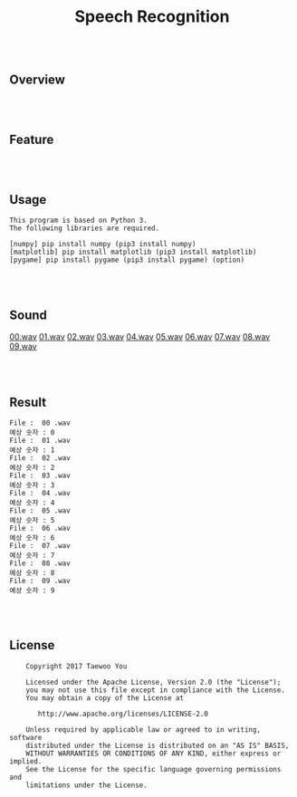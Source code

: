 <h1 align=center>Speech Recognition</h1>

<br>
<br>

## Overview


<br><br>
## Feature


<br><br>
## Usage
```
This program is based on Python 3.
The following libraries are required.

[numpy] pip install numpy (pip3 install numpy)
[matplotlib] pip install matplotlib (pip3 install matplotlib)
[pygame] pip install pygame (pip3 install pygame) (option)
```

<br><br>
## Sound
<a href="https://github.com/pooi/SpeechRecognition/blob/master/00.wav">00.wav</a>
<a href="https://github.com/pooi/SpeechRecognition/blob/master/01.wav">01.wav</a>
<a href="https://github.com/pooi/SpeechRecognition/blob/master/02.wav">02.wav</a>
<a href="https://github.com/pooi/SpeechRecognition/blob/master/03.wav">03.wav</a>
<a href="https://github.com/pooi/SpeechRecognition/blob/master/04.wav">04.wav</a>
<a href="https://github.com/pooi/SpeechRecognition/blob/master/05.wav">05.wav</a>
<a href="https://github.com/pooi/SpeechRecognition/blob/master/06.wav">06.wav</a>
<a href="https://github.com/pooi/SpeechRecognition/blob/master/07.wav">07.wav</a>
<a href="https://github.com/pooi/SpeechRecognition/blob/master/08.wav">08.wav</a>
<a href="https://github.com/pooi/SpeechRecognition/blob/master/09.wav">09.wav</a>

<br><br>
## Result
```
File :  00 .wav
예상 숫자 : 0
File :  01 .wav
예상 숫자 : 1
File :  02 .wav
예상 숫자 : 2
File :  03 .wav
예상 숫자 : 3
File :  04 .wav
예상 숫자 : 4
File :  05 .wav
예상 숫자 : 5
File :  06 .wav
예상 숫자 : 6
File :  07 .wav
예상 숫자 : 7
File :  08 .wav
예상 숫자 : 8
File :  09 .wav
예상 숫자 : 9
```

<br><br>
## License
```
    Copyright 2017 Taewoo You

    Licensed under the Apache License, Version 2.0 (the "License");
    you may not use this file except in compliance with the License.
    You may obtain a copy of the License at

       http://www.apache.org/licenses/LICENSE-2.0

    Unless required by applicable law or agreed to in writing, software
    distributed under the License is distributed on an "AS IS" BASIS,
    WITHOUT WARRANTIES OR CONDITIONS OF ANY KIND, either express or implied.
    See the License for the specific language governing permissions and
    limitations under the License.
```
